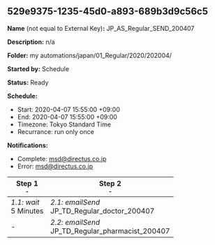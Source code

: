 ## 529e9375-1235-45d0-a893-689b3d9c56c5

**Name** (not equal to External Key)**:** JP_AS_Regular_SEND_200407

**Description:** n/a

**Folder:** my automations/japan/01_Regular/2020/202004/

**Started by:** Schedule

**Status:** Ready

**Schedule:**

* Start: 2020-04-07 15:55:00 +09:00
* End: 2020-04-07 15:55:00 +09:00
* Timezone: Tokyo Standard Time
* Recurrance: run only once

**Notifications:**

* Complete: msd@directus.co.jp
* Error: msd@directus.co.jp

| Step 1<br>_<small>-</small>_ | Step 2<br>_<small>-</small>_ |
| --- | --- |
| _1.1: wait_<br>5 Minutes | _2.1: emailSend_<br>JP_TD_Regular_doctor_200407 |
| - | _2.2: emailSend_<br>JP_TD_Regular_pharmacist_200407 |
